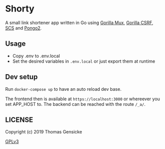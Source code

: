 # Shorty

A small link shortener app written in Go using [Gorilla Mux](https://github.com/gorilla/mux), [Gorilla CSRF](https://github.com/gorilla/csrf), [SCS](https://github.com/alexedwards/scs) and [Pongo2](https://github.com/flosch/pongo2).

## Usage

* Copy .env to .env.local
* Set the desired variables in `.env.local` or just export them at runtime

## Dev setup

Run `docker-compose up` to have an auto reload dev base.

The frontend then is available at `https://localhost:3000` or whereever you set APP_HOST to.
The backend can be reached with the route `/_a/`.

## LICENSE

Copyright (c) 2019 Thomas Gensicke

[GPLv3](LICENSE)
